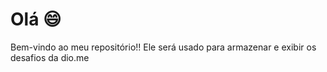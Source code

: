 # Olá :smile:

Bem-vindo ao meu repositório!!
Ele será usado para armazenar e exibir os desafios da dio.me